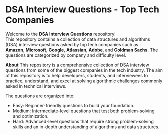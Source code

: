 # DSA Interview Questions - Top Tech Companies
Welcome to the **DSA Interview Questions** repository! 
<br>
This repository contains a collection of data structures and algorithms (DSA) interview questions asked by top tech companies such as : <br>
**Amazon**, **Microsoft**, **Google**, **Atlassian**, **Adobe**, and **Goldman Sachs**. The questions are categorized by company and difficulty level.
<br>

**About**
This repository is a comprehensive collection of DSA interview questions from some of the biggest companies in the tech industry. The aim of this repository is to help developers, students, and interviewees to practice, understand, and excel at solving algorithmic challenges commonly asked in technical interviews.

The questions are organized into:

- Easy: Beginner-friendly questions to build your foundation.
- Medium: Intermediate-level questions that test both problem-solving and optimization.
- Hard: Advanced-level questions that require strong problem-solving skills and an in-depth understanding of algorithms and data structures.
